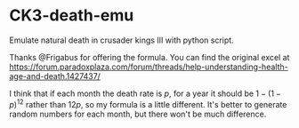 # CK3-death-emu
Emulate natural death in crusader kings III with python script.

Thanks @Frigabus for offering the formula. 
You can find the original excel at https://forum.paradoxplaza.com/forum/threads/help-understanding-health-age-and-death.1427437/

I think that if each month the death rate is $p$, for a year it should be $1-(1-p)^12$ rather than $12p$, so my formula is a little different.
It's better to generate random numbers for each month, but there won't be much difference.
